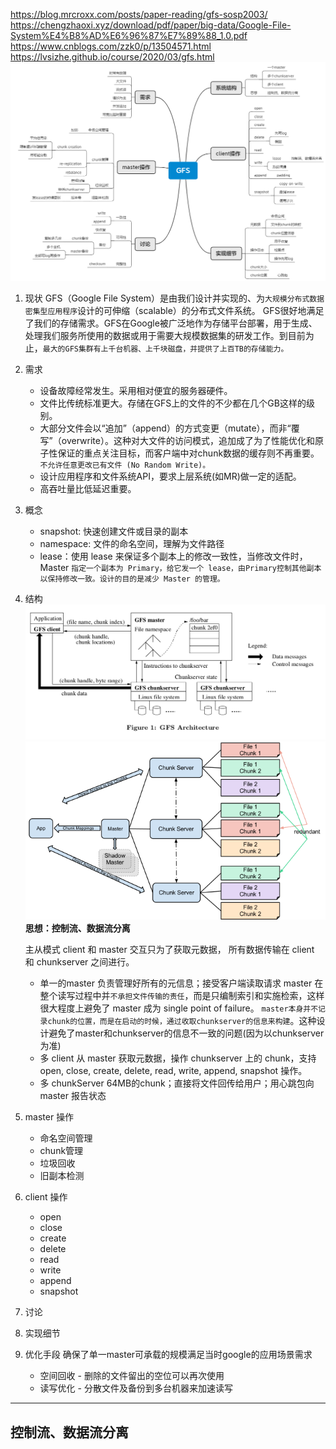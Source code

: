 https://blog.mrcroxx.com/posts/paper-reading/gfs-sosp2003/
https://chengzhaoxi.xyz/download/pdf/paper/big-data/Google-File-System%E4%B8%AD%E6%96%87%E7%89%88_1.0.pdf
https://www.cnblogs.com/zzk0/p/13504571.html
https://lvsizhe.github.io/course/2020/03/gfs.html
![alt text](image-5.png)

1. 现状
   GFS（Google File System）是由我们设计并实现的、为`大规模分布式数据密集型应用程序`设计的可伸缩（scalable）的分布式文件系统。
   GFS很好地满足了我们的存储需求。GFS在Google被广泛地作为存储平台部署，用于生成、处理我们服务所使用的数据或用于需要大规模数据集的研发工作。到目前为止，`最大的GFS集群有上千台机器、上千块磁盘，并提供了上百TB的存储能力。`

2. 需求

   - 设备故障经常发生。采用相对便宜的服务器硬件。
   - 文件比传统标准更大。存储在GFS上的文件的不少都在几个GB这样的级别。
   - 大部分文件会以“追加”（append）的方式变更（mutate），而非“覆写”（overwrite）。这种对大文件的访问模式，追加成了为了性能优化和原子性保证的重点关注目标，而客户端中对chunk数据的缓存则不再重要。`不允许任意更改已有文件 (No Random Write)。`
   - 设计应用程序和文件系统API，要求上层系统(如MR)做一定的适配。
   - 高吞吐量比低延迟重要。

3. 概念

   - snapshot: 快速创建文件或目录的副本
   - namespace: 文件的命名空间，理解为文件路径
   - lease：使用 lease 来保证多个副本上的修改一致性，当修改文件时，Master `指定一个副本为 Primary，给它发一个 lease，由Primary控制其他副本以保持修改一致。设计的目的是减少 Master 的管理。`

4. 结构
   ![alt text](image-3.png)
   ![alt text](image-4.png)
   **思想：控制流、数据流分离**

   主从模式
   client 和 master 交互只为了获取元数据， 所有数据传输在 client 和 chunkserver 之间进行。

   - 单一的master
     负责管理好所有的元信息；接受客户端读取请求
     master 在整个读写过程中并`不承担文件传输的责任`，而是只编制索引和实施检索，这样很大程度上避免了 master 成为 single point of failure。
     `master本身并不记录chunk的位置，而是在启动的时候，通过收取chunkserver的信息来构建`。这种设计避免了master和chunkserver的信息不一致的问题(因为以chunkserver为准)
   - 多 client
     从 master 获取元数据，操作 chunkserver 上的 chunk，支持 open, close, create, delete, read, write, append, snapshot 操作。
   - 多 chunkServer
     64MB的chunk；直接将文件回传给用户；用心跳包向 master 报告状态

5. master 操作

   - 命名空间管理
   - chunk管理
   - 垃圾回收
   - 旧副本检测

6. client 操作

   - open
   - close
   - create
   - delete
   - read
   - write
   - append
   - snapshot

7. 讨论

8. 实现细节

9. 优化手段
   确保了单一master可承载的规模满足当时google的应用场景需求

   - 空间回收 - 删除的文件留出的空位可以再次使用
   - 读写优化 - 分散文件及备份到多台机器来加速读写

---

## 控制流、数据流分离
